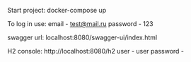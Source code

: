 Start project:
docker-compose up

To log in use:
email - test@mail.ru
password - 123

swagger url:
localhost:8080/swagger-ui/index.html

H2 console:
http://localhost:8080/h2
user - user
password - 